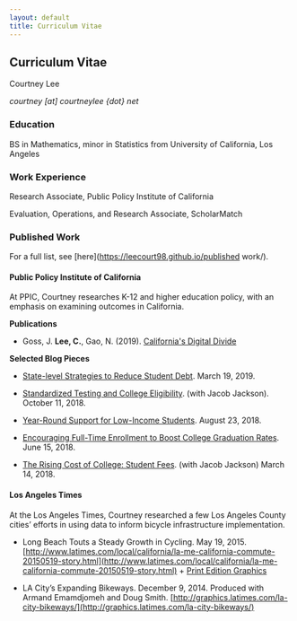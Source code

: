 ```yaml
---
layout: default
title: Curriculum Vitae
---
```


## Curriculum Vitae
Courtney Lee 

_courtney [at] courtneylee {dot} net_

### Education
BS in Mathematics, minor in Statistics from University of California, Los Angeles

### Work Experience
Research Associate, Public Policy Institute of California 

Evaluation, Operations, and Research Associate, ScholarMatch

### Published Work
For a full list, see [here](https://leecourt98.github.io/published work/). 

#### Public Policy Institute of California

At PPIC, Courtney researches K-12 and higher education policy, with an emphasis on examining outcomes in California.

**Publications** 

* Goss, J. **Lee, C.**, Gao, N. (2019). [California's Digital Divide](https://www.ppic.org/publication/californias-digital-divide/)

**Selected Blog Pieces**

* [State-level Strategies to Reduce Student Debt](https://www.ppic.org/blog/state-level-strategies-to-reduce-student-debt/). March 19, 2019. 

* [Standardized Testing and College Eligibility](http://www.ppic.org/blog/standardized-testing-and-college-eligibility/). (with Jacob Jackson). October 11, 2018.

* [Year-Round Support for Low-Income Students](http://www.ppic.org/blog/year-round-support-for-low-income-students/). August 23, 2018.

* [Encouraging Full-Time Enrollment to Boost College Graduation Rates](http://www.ppic.org/blog/encouraging-full-time-enrollment-to-boost-college-graduation-rates/). June 15, 2018.

* [The Rising Cost of College: Student Fees](http://www.ppic.org/blog/rising-cost-college-student-fees/). (with Jacob Jackson) March 14, 2018.

#### Los Angeles Times

At the Los Angeles Times, Courtney researched a few Los Angeles County cities’ efforts in using data to inform bicycle infrastructure implementation.

* Long Beach Touts a Steady Growth in Cycling. May 19, 2015.
[http://www.latimes.com/local/california/la-me-california-commute-20150519-story.html](http://www.latimes.com/local/california/la-me-california-commute-20150519-story.html) + [Print Edition Graphics](http://courtneylee.net/blog/2018/10/28/longbeach-visuals)

* LA City’s Expanding Bikeways. December 9, 2014.
Produced with Armand Emamdjomeh and Doug Smith.
[http://graphics.latimes.com/la-city-bikeways/](http://graphics.latimes.com/la-city-bikeways/)
